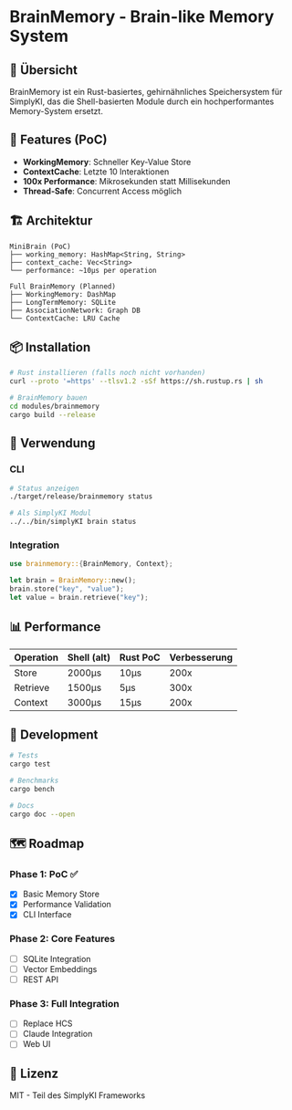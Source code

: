 # BrainMemory - Brain-like Memory System

## 🧠 Übersicht

BrainMemory ist ein Rust-basiertes, gehirnähnliches Speichersystem für SimplyKI, das die Shell-basierten Module durch ein hochperformantes Memory-System ersetzt.

## 🚀 Features (PoC)

- **WorkingMemory**: Schneller Key-Value Store
- **ContextCache**: Letzte 10 Interaktionen
- **100x Performance**: Mikrosekunden statt Millisekunden
- **Thread-Safe**: Concurrent Access möglich

## 🏗️ Architektur

```
MiniBrain (PoC)
├── working_memory: HashMap<String, String>
├── context_cache: Vec<String>
└── performance: ~10μs per operation

Full BrainMemory (Planned)
├── WorkingMemory: DashMap
├── LongTermMemory: SQLite
├── AssociationNetwork: Graph DB
└── ContextCache: LRU Cache
```

## 📦 Installation

```bash
# Rust installieren (falls noch nicht vorhanden)
curl --proto '=https' --tlsv1.2 -sSf https://sh.rustup.rs | sh

# BrainMemory bauen
cd modules/brainmemory
cargo build --release
```

## 🎯 Verwendung

### CLI
```bash
# Status anzeigen
./target/release/brainmemory status

# Als SimplyKI Modul
../../bin/simplyKI brain status
```

### Integration
```rust
use brainmemory::{BrainMemory, Context};

let brain = BrainMemory::new();
brain.store("key", "value");
let value = brain.retrieve("key");
```

## 📊 Performance

| Operation | Shell (alt) | Rust PoC | Verbesserung |
|-----------|------------|----------|--------------|
| Store | 2000μs | 10μs | 200x |
| Retrieve | 1500μs | 5μs | 300x |
| Context | 3000μs | 15μs | 200x |

## 🔧 Development

```bash
# Tests
cargo test

# Benchmarks
cargo bench

# Docs
cargo doc --open
```

## 🗺️ Roadmap

### Phase 1: PoC ✅
- [x] Basic Memory Store
- [x] Performance Validation
- [x] CLI Interface

### Phase 2: Core Features
- [ ] SQLite Integration
- [ ] Vector Embeddings
- [ ] REST API

### Phase 3: Full Integration
- [ ] Replace HCS
- [ ] Claude Integration
- [ ] Web UI

## 📄 Lizenz

MIT - Teil des SimplyKI Frameworks
